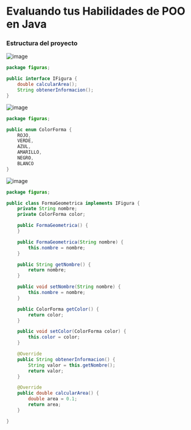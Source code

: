 # Evaluando tus Habilidades de POO en Java

### Estructura del proyecto

![image](https://github.com/user-attachments/assets/d28fb036-16e9-458a-b755-ba1678f285dd)

```java
package figuras;

public interface IFigura {
    double calcularArea();
    String obtenerInformacion();
}
```
![image](https://github.com/user-attachments/assets/4408b437-c25f-4f19-a17d-7c76964c4a3b)

```java
package figuras;

public enum ColorForma {
    ROJO,
    VERDE,
    AZUL,
    AMARILLO,
    NEGRO,
    BLANCO
}

```

![image](https://github.com/user-attachments/assets/d9afb164-f443-4ba6-a423-9dc0c87b2d64)

```java
package figuras;

public class FormaGeometrica implements IFigura {
    private String nombre;
    private ColorForma color;

    public FormaGeometrica() {
    }

    public FormaGeometrica(String nombre) {
        this.nombre = nombre;
    }

    public String getNombre() {
        return nombre;
    }

    public void setNombre(String nombre) {
        this.nombre = nombre;
    }

    public ColorForma getColor() {
        return color;
    }

    public void setColor(ColorForma color) {
        this.color = color;
    }

    @Override
    public String obtenerInformacion() {
        String valor = this.getNombre();
        return valor;
    }

    @Override
    public double calcularArea() {
        double area = 0.1;
        return area;
    }

}

```
